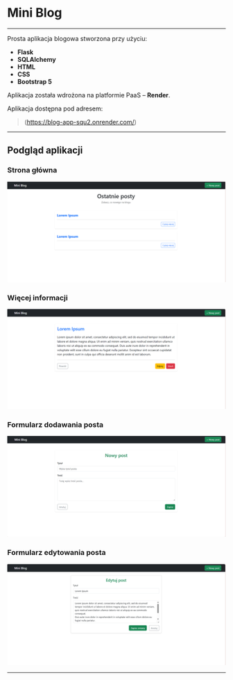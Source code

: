 # Mini Blog

---

Prosta aplikacja blogowa stworzona przy użyciu:

- **Flask**
- **SQLAlchemy**
- **HTML**
- **CSS**
- **Bootstrap 5**

Aplikacja została wdrożona na platformie PaaS – **Render**.

Aplikacja dostępna pod adresem:

> (https://blog-app-squ2.onrender.com/)  

---

## Podgląd aplikacji

### Strona główna
<p align="center">
  <img src="./screenshots/home.png" alt="home" />
</p>

### Więcej informacji
<p align="center">
  <img src="./screenshots/more-information.png" alt="more-information" />
</p>

### Formularz dodawania posta
<p align="center">
  <img src="./screenshots/addpost.png" alt="addpost" />
</p>

### Formularz edytowania posta
<p align="center">
  <img src="./screenshots/edit-post.png" alt="edit-post" />
</p>

---